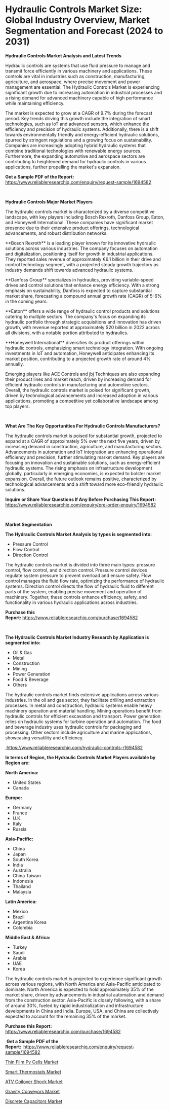 <p><h1>Hydraulic Controls Market Size: Global Industry Overview, Market Segmentation and Forecast (2024 to 2031)</h1></p><p><strong>Hydraulic Controls Market Analysis and Latest Trends</strong></p>
<p><p>Hydraulic controls are systems that use fluid pressure to manage and transmit force efficiently in various machinery and applications. These controls are vital in industries such as construction, manufacturing, agriculture, and aerospace, where precise movement and power management are essential. The Hydraulic Controls Market is experiencing significant growth due to increasing automation in industrial processes and a rising demand for advanced machinery capable of high performance while maintaining efficiency.</p><p>The market is expected to grow at a CAGR of 9.7% during the forecast period. Key trends driving this growth include the integration of smart technologies, such as IoT and advanced sensors, which enhance the efficiency and precision of hydraulic systems. Additionally, there is a shift towards environmentally friendly and energy-efficient hydraulic solutions, spurred by stringent regulations and a growing focus on sustainability. Companies are increasingly adopting hybrid hydraulic systems that combine traditional technologies with renewable energy sources. Furthermore, the expanding automotive and aerospace sectors are contributing to heightened demand for hydraulic controls in various applications, further propelling the market's expansion.</p></p>
<p><strong>Get a Sample PDF of the Report:&nbsp;</strong> <a href="https://www.reliableresearchiq.com/enquiry/request-sample/1694582?utm_campaign=1121&utm_medium=2&utm_source=Github&utm_content=ia&utm_term=06102024&utm_id=hydraulic-controls">https://www.reliableresearchiq.com/enquiry/request-sample/1694582</a></p>
<p>&nbsp;</p>
<p><strong>Hydraulic Controls Major Market Players</strong></p>
<p><p>The hydraulic controls market is characterized by a diverse competitive landscape, with key players including Bosch Rexroth, Danfoss Group, Eaton, and Honeywell International. These companies have significant market presence due to their extensive product offerings, technological advancements, and robust distribution networks.</p><p>**Bosch Rexroth** is a leading player known for its innovative hydraulic solutions across various industries. The company focuses on automation and digitalization, positioning itself for growth in industrial applications. They reported sales revenue of approximately €6.1 billion in their drive and control technology segment, with a projected steady growth trajectory as industry demands shift towards advanced hydraulic systems.</p><p>**Danfoss Group** specializes in hydraulics, providing variable-speed drives and control solutions that enhance energy efficiency. With a strong emphasis on sustainability, Danfoss is expected to capture substantial market share, forecasting a compound annual growth rate (CAGR) of 5-6% in the coming years.</p><p>**Eaton** offers a wide range of hydraulic control products and solutions catering to multiple sectors. The company's focus on expanding its hydraulic portfolio through strategic acquisitions and innovation has driven growth, with revenue reported at approximately $20 billion in 2022 across all divisions, with a notable portion attributed to hydraulics.</p><p>**Honeywell International** diversifies its product offerings within hydraulic controls, emphasizing smart technology integration. With ongoing investments in IoT and automation, Honeywell anticipates enhancing its market position, contributing to a projected growth rate of around 4% annually.</p><p>Emerging players like ACE Controls and jbj Techniques are also expanding their product lines and market reach, driven by increasing demand for efficient hydraulic controls in manufacturing and automotive sectors. Overall, the hydraulic controls market is poised for significant growth, driven by technological advancements and increased adoption in various applications, promoting a competitive yet collaborative landscape among top players.</p></p>
<p>&nbsp;</p>
<p><strong>What Are The Key Opportunities For Hydraulic Controls Manufacturers?</strong></p>
<p><p>The hydraulic controls market is poised for substantial growth, projected to expand at a CAGR of approximately 5% over the next five years, driven by increasing demand in construction, agriculture, and manufacturing sectors. Advancements in automation and IoT integration are enhancing operational efficiency and precision, further stimulating market demand. Key players are focusing on innovation and sustainable solutions, such as energy-efficient hydraulic systems. The rising emphasis on infrastructure development globally, particularly in emerging economies, is expected to bolster market expansion. Overall, the future outlook remains positive, characterized by technological advancements and a shift toward more eco-friendly hydraulic solutions.</p></p>
<p><strong>Inquire or Share Your Questions If Any Before Purchasing This Report:</strong> <a href="https://www.reliableresearchiq.com/enquiry/pre-order-enquiry/1694582?utm_campaign=1121&utm_medium=2&utm_source=Github&utm_content=ia&utm_term=06102024&utm_id=hydraulic-controls">https://www.reliableresearchiq.com/enquiry/pre-order-enquiry/1694582</a></p>
<p>&nbsp;</p>
<p><strong>Market Segmentation</strong></p>
<p><strong>The Hydraulic Controls Market Analysis by types is segmented into:</strong></p>
<p><ul><li>Pressure Control</li><li>Flow Control</li><li>Direction Control</li></ul></p>
<p><p>The hydraulic controls market is divided into three main types: pressure control, flow control, and direction control. Pressure control devices regulate system pressure to prevent overload and ensure safety. Flow control manages the fluid flow rate, optimizing the performance of hydraulic systems. Direction control directs the flow of hydraulic fluid to different parts of the system, enabling precise movement and operation of machinery. Together, these controls enhance efficiency, safety, and functionality in various hydraulic applications across industries.</p></p>
<p><strong>Purchase this Report:&nbsp;</strong><a href="https://www.reliableresearchiq.com/purchase/1694582?utm_campaign=1121&utm_medium=2&utm_source=Github&utm_content=ia&utm_term=06102024&utm_id=hydraulic-controls">https://www.reliableresearchiq.com/purchase/1694582</a></p>
<p>&nbsp;</p>
<p><strong>The Hydraulic Controls Market Industry Research by Application is segmented into:</strong></p>
<p><ul><li>Oil & Gas</li><li>Metal</li><li>Construction</li><li>Mining</li><li>Power Generation</li><li>Food & Beverage</li><li>Others</li></ul></p>
<p><p>The hydraulic controls market finds extensive applications across various industries. In the oil and gas sector, they facilitate drilling and extraction processes. In metal and construction, hydraulic systems enable heavy machinery operation and material handling. Mining operations benefit from hydraulic controls for efficient excavation and transport. Power generation relies on hydraulic systems for turbine operation and automation. The food and beverage industry uses hydraulic controls for packaging and processing. Other sectors include agriculture and marine applications, showcasing versatility and efficiency.</p></p>
<p><a href="https://www.reliableresearchiq.com/hydraulic-controls-r1694582?utm_campaign=1121&utm_medium=2&utm_source=Github&utm_content=ia&utm_term=06102024&utm_id=hydraulic-controls">&nbsp;https://www.reliableresearchiq.com/hydraulic-controls-r1694582</a></p>
<p><strong>In terms of Region, the Hydraulic Controls Market Players available by Region are:</strong></p>
<p>
    <p> <strong> North America: </strong>
        <ul>
            <li>United States</li>
            <li>Canada</li>
        </ul>
        </p> 
    <p> <strong> Europe: </strong>
        <ul>
            <li>Germany</li>
            <li>France</li>
            <li>U.K.</li>
            <li>Italy</li>
            <li>Russia</li>
        </ul>
        </p> 
    <p> <strong> Asia-Pacific: </strong>
        <ul>
            <li>China</li>
            <li>Japan</li>
            <li>South Korea</li>
            <li>India</li>
            <li>Australia</li>
            <li>China Taiwan</li>
            <li>Indonesia</li>
            <li>Thailand</li>
            <li>Malaysia</li>
        </ul>
        </p> 
    <p> <strong> Latin America: </strong>
        <ul>
            <li>Mexico</li>
            <li>Brazil</li>
            <li>Argentina Korea</li>
            <li>Colombia</li>
        </ul>
        </p> 
    <p> <strong> Middle East & Africa: </strong>
        <ul>
            <li>Turkey</li>
            <li>Saudi</li>
            <li>Arabia</li>
            <li>UAE</li>
            <li>Korea</li>
        </ul>
    </p>
    </p>
<p><p>The hydraulic controls market is projected to experience significant growth across various regions, with North America and Asia-Pacific anticipated to dominate. North America is expected to hold approximately 35% of the market share, driven by advancements in industrial automation and demand from the construction sector. Asia-Pacific is closely following, with a share of around 30%, fueled by rapid industrialization and infrastructure developments in China and India. Europe, USA, and China are collectively expected to account for the remaining 35% of the market.</p></p>
<p><strong>Purchase this Report: </strong><a href="https://www.reliableresearchiq.com/purchase/1694582?utm_campaign=1121&utm_medium=2&utm_source=Github&utm_content=ia&utm_term=06102024&utm_id=hydraulic-controls">https://www.reliableresearchiq.com/purchase/1694582</a></p>
<p>&nbsp;<strong>Get a Sample PDF of the Report:&nbsp;&nbsp;</strong><a href="https://www.reliableresearchiq.com/enquiry/request-sample/1694582?utm_campaign=1121&utm_medium=2&utm_source=Github&utm_content=ia&utm_term=06102024&utm_id=hydraulic-controls">https://www.reliableresearchiq.com/enquiry/request-sample/1694582</a></p>
<p><strong></strong></p>
<p><p><a href="https://issuu.com/reportprime-2/docs/thin-film-pv-cells-market-size-2030_07e4fc50e9dff9?utm_campaign=1121&utm_medium=2&utm_source=Github&utm_content=ia&utm_term=06102024&utm_id=hydraulic-controls">Thin Film Pv Cells Market</a></p><p><a href="https://www.linkedin.com/pulse/insights-smart-thermostats-industry-market-financial-34j8e?utm_campaign=1121&utm_medium=2&utm_source=Github&utm_content=ia&utm_term=06102024&utm_id=hydraulic-controls">Smart Thermostats Market</a></p><p><a href="https://github.com/rhiannafarm1/Market-Research-Report-List-1/blob/main/atv-coilover-shock-market.md?utm_campaign=1121&utm_medium=2&utm_source=Github&utm_content=ia&utm_term=06102024&utm_id=hydraulic-controls">ATV Coilover Shock Market</a></p><p><a href="https://github.com/Alanbrewer218/Market-Research-Report-List-1/blob/main/gravity-conveyors-market.md?utm_campaign=1121&utm_medium=2&utm_source=Github&utm_content=ia&utm_term=06102024&utm_id=hydraulic-controls">Gravity Conveyors Market</a></p><p><a href="https://www.linkedin.com/pulse/discrete-capacitors-market-analysis-product-segmentation-zumre?utm_campaign=1121&utm_medium=2&utm_source=Github&utm_content=ia&utm_term=06102024&utm_id=hydraulic-controls">Discrete Capacitors Market</a></p></p>